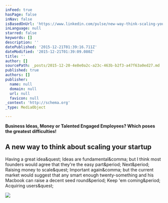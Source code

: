 ```yaml
---
inFeed: true
hasPage: false
inNav: false
isBasedOnUrl: 'https://www.linkedin.com/pulse/new-way-think-scaling-your-startup-alastair-budge?trkSplashRedir=true&forceNoSplash=true'
inLanguage: null
starred: false
keywords: []
description: ''
datePublished: '2015-12-21T01:39:16.711Z'
dateModified: '2015-12-21T01:39:09.080Z'
title: ''
author: []
sourcePath: _posts/2015-12-20-4e8e0a2c-a23c-463b-b2f3-a47f63a0ed27.md
published: true
authors: []
publisher:
  name: null
  domain: null
  url: null
  favicon: null
_context: 'http://schema.org'
_type: MediaObject

---
```

**Business Ideas, Money or Talented Engaged Employees? Which poses the greatest difficulties!**

<article style=""><h1>A new way to think about scaling your startup</h1><p>Having a great idea&amp;quest; Ideas are fundamental&amp;comma; but I think most founders would agree that they're the easy part&amp;period; Next&amp;period; Raising money to scale&amp;quest; Important again&amp;comma; but the current market would suggest that any smart enough twenty-something and his Macbook can raise a decent seed round&amp;period; Keep 'em coming&amp;period; Acquiring users&amp;quest;</p><img src="https://media.licdn.com/mpr/mpr/AAEAAQAAAAAAAAVwAAAAJGYzZTJmNGNkLTA1MzMtNDY2ZC1hZDViLTk2OTk3YWU3Y2Y3Ng.jpg" /></article>